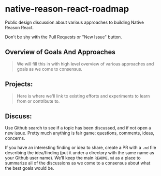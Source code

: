 # native-reason-react-roadmap
Public design discussion about various approaches to building Native Reason React.

Don't be shy with the Pull Requests or "New Issue" button.

## Overview of Goals And Approaches

> We will fill this in with high level overview of various approaches and goals as we come to consensus.

## Projects:

> Here is where we'll link to existing efforts and experiments to learn from or contribute to.

## Discuss:

Use Github search to see if a topic has been discussed, and if not open a new issue. Pretty much anything is fair game: questions, comments, ideas, concerns.

If you have an interesting finding or idea to share, create a PR with a `.md` file describing the idea/finding (put it under a directory with the same name as your Github user name). We'll keep the main `README.md` as a place to summarize all of the discussions as we come to a consensus about what the best goals would be.
